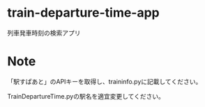 # train-departure-time-app
列車発車時刻の検索アプリ

# Note
「駅すぱあと」のAPIキーを取得し、traininfo.pyに記載してください。

TrainDepartureTime.pyの駅名を適宜変更してください。
